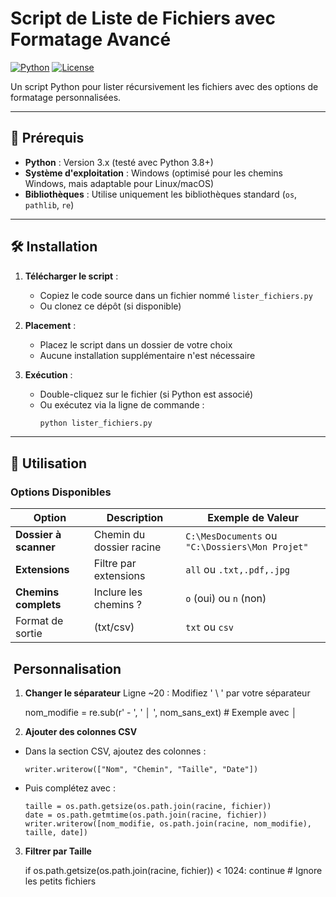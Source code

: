 # Script de Liste de Fichiers avec Formatage Avancé

[![Python](https://img.shields.io/badge/Python-3.x-blue)](https://www.python.org/)
[![License](https://img.shields.io/badge/License-MIT-green)](https://opensource.org/licenses/MIT)

Un script Python  pour lister récursivement les fichiers avec des options de formatage personnalisées.

---

## 📌 Prérequis

- **Python** : Version 3.x (testé avec Python 3.8+)
- **Système d'exploitation** : Windows (optimisé pour les chemins Windows, mais adaptable pour Linux/macOS)
- **Bibliothèques** : Utilise uniquement les bibliothèques standard (`os`, `pathlib`, `re`)

---

## 🛠 Installation

1. **Télécharger le script** :
   - Copiez le code source dans un fichier nommé `lister_fichiers.py`
   - Ou clonez ce dépôt (si disponible)

2. **Placement** :
   - Placez le script dans un dossier de votre choix
   - Aucune installation supplémentaire n'est nécessaire

3. **Exécution** :
   - Double-cliquez sur le fichier (si Python est associé)
   - Ou exécutez via la ligne de commande :
     ```bash
     python lister_fichiers.py
     ```

---

## 🚀 Utilisation

### Options Disponibles

| Option | Description | Exemple de Valeur |
|--------|-------------|-------------------|
| **Dossier à scanner** | Chemin du dossier racine | `C:\MesDocuments` ou `"C:\Dossiers\Mon Projet"` |
| **Extensions** | Filtre par extensions | `all` ou `.txt,.pdf,.jpg` |
| **Chemins complets** | Inclure les chemins ? | `o` (oui) ou `n` (non) |
|Format de sortie |(txt/csv)| `txt` ou `csv`|


<h2>&#65039; Personnalisation</h2>

1. **Changer le séparateur**
Ligne ~20 : Modifiez ' \\ ' par votre séparateur

      nom_modifie = re.sub(r' - ', ' │ ', nom_sans_ext)  # Exemple avec │

2. **Ajouter des colonnes CSV**

* Dans la section CSV, ajoutez des colonnes :

      writer.writerow(["Nom", "Chemin", "Taille", "Date"])

* Puis complétez avec :

      taille = os.path.getsize(os.path.join(racine, fichier))
      date = os.path.getmtime(os.path.join(racine, fichier))
      writer.writerow([nom_modifie, os.path.join(racine, nom_modifie), taille, date])

3. **Filtrer par Taille**

   if os.path.getsize(os.path.join(racine, fichier)) < 1024:
    continue  # Ignore les petits fichiers
